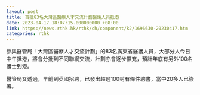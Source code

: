 ```yaml
---
layout: post
title: 首批83名大灣區醫療人才交流計劃醫護人員抵港
date: 2023-04-17 18:07:15.000000000 +08:00
link: https://news.rthk.hk/rthk/ch/component/k2/1696630-20230417.htm
categories: rthk
---
```


參與醫管局「大灣區醫療人才交流計劃」的83名廣東省醫護人員，大部分人今日中午抵港，將會分批到不同聯網交流，計劃亦會逐步擴充，預計年底有另外100名護士到港。

醫管局又透過，早前到英國招聘，已發出超過100封有條件聘書，當中20多人已簽署。
